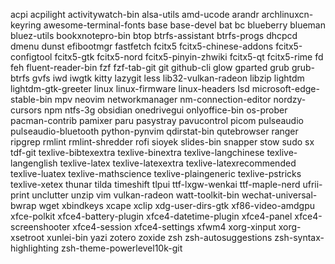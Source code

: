 acpi
acpilight
activitywatch-bin
alsa-utils
amd-ucode
arandr
archlinuxcn-keyring
awesome-terminal-fonts
base
base-devel
bat
bc
blueberry
blueman
bluez-utils
bookxnotepro-bin
btop
btrfs-assistant
btrfs-progs
dhcpcd
dmenu
dunst
efibootmgr
fastfetch
fcitx5
fcitx5-chinese-addons
fcitx5-configtool
fcitx5-gtk
fcitx5-nord
fcitx5-pinyin-zhwiki
fcitx5-qt
fcitx5-rime
fd
feh
fluent-reader-bin
fzf
fzf-tab-git
git
github-cli
glow
gparted
grub
grub-btrfs
gvfs
iwd
iwgtk
kitty
lazygit
less
lib32-vulkan-radeon
libzip
lightdm
lightdm-gtk-greeter
linux
linux-firmware
linux-headers
lsd
microsoft-edge-stable-bin
mpv
neovim
networkmanager
nm-connection-editor
nordzy-cursors
npm
ntfs-3g
obsidian
onedrivegui
onlyoffice-bin
os-prober
pacman-contrib
pamixer
paru
pasystray
pavucontrol
picom
pulseaudio
pulseaudio-bluetooth
python-pynvim
qdirstat-bin
qutebrowser
ranger
ripgrep
rmlint
rmlint-shredder
rofi
sioyek
slides-bin
snapper
stow
sudo
sx
tdf-git
texlive-bibtexextra
texlive-binextra
texlive-langchinese
texlive-langenglish
texlive-latex
texlive-latexextra
texlive-latexrecommended
texlive-luatex
texlive-mathscience
texlive-plaingeneric
texlive-pstricks
texlive-xetex
thunar
tilda
timeshift
tlpui
ttf-lxgw-wenkai
ttf-maple-nerd
ufrii-print
unclutter
unzip
vim
vulkan-radeon
watt-toolkit-bin
wechat-universal-bwrap
wget
xbindkeys
xcape
xclip
xdg-user-dirs-gtk
xf86-video-amdgpu
xfce-polkit
xfce4-battery-plugin
xfce4-datetime-plugin
xfce4-panel
xfce4-screenshooter
xfce4-session
xfce4-settings
xfwm4
xorg-xinput
xorg-xsetroot
xunlei-bin
yazi
zotero
zoxide
zsh
zsh-autosuggestions
zsh-syntax-highlighting
zsh-theme-powerlevel10k-git
